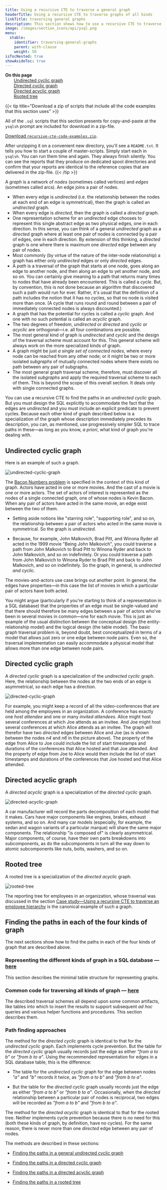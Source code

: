 ```yaml
---
title: Using a recursive CTE to traverse a general graph
headerTitle: Using a recursive CTE to traverse graphs of all kinds
linkTitle: traversing general graphs
description: This section shows how to use a recursive CTE to traverse graphs of all kinds.
image: /images/section_icons/api/ysql.png
menu:
  stable:
    identifier: traversing-general-graphs
    parent: with-clause
    weight: 50
isTocNested: true
showAsideToc: true
---
```


**On this page**<br>
&#160;&#160;&#160;&#160;&#160;&#160;&#160;[Undirected cyclic graph](./#undirected-cyclic-graph)<br>
&#160;&#160;&#160;&#160;&#160;&#160;&#160;[Directed cyclic graph](./#directed-cyclic-graph)<br>
&#160;&#160;&#160;&#160;&#160;&#160;&#160;[Directed acyclic graph](./#directed-acyclic-graph)<br>
&#160;&#160;&#160;&#160;&#160;&#160;&#160;[Rooted tree](./#rooted-tree)

{{< tip title="Download a zip of scripts that include all the code examples that this section uses" >}}

All of the `.sql` scripts that this section presents for copy-and-paste at the `ysqlsh` prompt are included for download in a zip-file.

[Download `recursive-cte-code-examples.zip`](https://raw.githubusercontent.com/yugabyte/yugabyte-db/master/sample/recursive-cte-code-examples/recursive-cte-code-examples.zip).

After unzipping it on a convenient new directory, you'll see a `README.txt`.  It tells you how to start a couple of master-scripts. Simply start each in `ysqlsh`. You can run them time and again. They always finish silently. You can see the reports that they produce on dedicated spool directories and confirm that your reports are identical to the reference copies that are delivered in the zip-file.
{{< /tip >}}

A _graph_ is a network of _nodes_ (sometimes called vertices) and _edges_ (sometimes called arcs). An edge joins a pair of nodes.

- When every edge is _undirected_ (i.e. the relationship between the nodes at each end of an edge is symmetrical), then the graph is called an _undirected_ graph.
- When every edge is _directed_, then the graph is called a _directed_ graph.
- One representation scheme for an  _undirected_ edge chooses to represent this single abstract edge as two physical edges, one in each direction. In this sense, you can think of a general _undirected_ graph as a _directed_ graph where at least one pair of nodes is connected by a pair of edges, one in each direction. By extension of this thinking, a _directed_ graph is one where there is maximum one _directed_ edge between any pair of nodes.
- Most commonly (by virtue of the nature of the inter-node relationship) a graph has either only _undirected_ edges or only _directed_ edges.
- A _path_ is a traversal of the graph that starts at one node, goes along an edge to another node, and then along an edge to yet another node, and so on. You can certainly give meaning to a path that returns many times to nodes that have already been encountered. This is called a _cycle_. But, by convention, this is not done because an algorithm that discovered such a path would run for ever. Rather, it's usual that the definition of a path includes the notion that it has no cycles, so that no node is visited more than once. (A cycle that runs round and round between a pair of immediately connected nodes is always discounted.)
- A graph that has the potential for cycles is called a _cyclic_ graph. And one with no such potential is called an _acyclic_ graph.
- The two degrees of freedom, _undirected_ or _directed_ and _cyclic_ or _acyclic_ are orthogonal—i.e. all four combinations are possible.
- The most general kind of graph is _undirected_ and _cyclic_ and the design of the traversal scheme must account for this. This general scheme will always work on the more specialized kinds of graph.
- A graph might be just _a single set of connected nodes_, where every node can be reached from any other node; or it might be two or more isolated _subgraphs_ of mutually connected nodes where there exists no path between any pair of subgraphs.
- The most general graph traversal scheme, therefore, must discover all the isolated _subgraphs_ and apply the required traversal scheme to each of them. This is beyond the scope of this overall section. It deals only with single connected graphs.

You can use a recursive CTE to find the paths in an _undirected_ _cyclic_ graph. But you must design the SQL explicitly to accommodate the fact that the edges are _undirected_ and you must include an explicit predicate to prevent cycles. Because each other kind of graph described below is a specialization of the graph whose description immediately precedes its description, you can, as mentioned, use progressively simpler SQL to trace paths in these—as long as you know, _a priori_, what kind of graph you're dealing with.

## Undirected cyclic graph

Here is an example of such a graph.

![undirected-cyclic-graph](/images/api/ysql/the-sql-language/with-clause/traversing-general-graphs/undirected-cyclic-graph.jpg)

The [Bacon Numbers problem](../bacon-numbers/) is specified in the context of this kind of graph. Actors have acted in one or more movies. And the cast of a movie is one or more actors. The set of actors of interest is represented as the nodes of a single connected graph, one of whose nodes is Kevin Bacon. When any pair of actors have acted in the same movie, an edge exist between the two of them.

- Setting aside notions like "starring role", "supporting role", and so on, the relationship between a pair of actors who acted in the same movie is symmetrical. So the graph is _undirected_.

- Because, for example, John Malkovich, Brad Pitt, and Winona Ryder all acted in the 1999 movie "Being John Malkovich", you could traverse a path from John Malkovich to Brad Pitt to Winona Ryder and back to John Malkovich, and so on indefinitely. Or you could traverse a path from John Malkovich to Winona Ryder to Brad Pitt and back to John Malkovich, and so on indefinitely. So the graph, in general, is _undirected_ _and_ _cyclic_.

The movies-and-actors use case brings out another point. In general, the edges have properties—in this case the list of movies in which a particular pair of actors have both acted.

You might argue (particularly if you're starting to think of a representation in a SQL database) that the properties of an edge must be single-valued and that there should therefore be many edges between a pair of actors who've been in several movies in common—one for each movie. This is just an example of the usual distinction between the conceptual design (the entity-relationship model) and the logical design (the table model). The basic graph traversal problem is, beyond doubt, best conceptualized in terms of a model that allows just zero or one edge between node pairs. Even so, the traversal implementation can easily accommodate a physical model that allows more than one edge between node pairs.

## Directed cyclic graph

A _directed_ _cyclic_ graph is a specialization of the _undirected_ _cyclic_ graph. Here, the relationship between the nodes at the two ends of an edge is asymmetrical, so each edge has a direction.

![directed-cyclic-graph](/images/api/ysql/the-sql-language/with-clause/traversing-general-graphs/directed-cyclic-graph.jpg)

For example, you might keep a record of all the video-conferences that are held among the employees in an organization. A conference has exactly one _host attendee_ and one or many _invited attendees_. Alice might host several conferences at which Joe attends as an invitee. And Joe might host several conferences at which Alice attends as an invitee. The graph will therefor have two _directed_ edges between Alice and Joe (as is shown between the nodes _n4_ and _n6_ in the picture above). The property of the edge from Alice to Joe could include the list of start timestamps and durations of the conferences that Alice hosted and that Joe attended. And the property of edge from Joe to Alice would then include the list of start timestamps and durations of the conferences that Joe hosted and that Alice attended.

## Directed acyclic graph

A _directed_ _acyclic_ graph is a specialization of the _directed_ _cyclic_ graph.

![directed-acyclic-graph](/images/api/ysql/the-sql-language/with-clause/traversing-general-graphs/directed-acyclic-graph.jpg)

A car manufacturer will record the parts decomposition of each model that it makes. Cars have major components like engines, brakes, exhaust systems, and so on. And many car models (especially, for example, the sedan and wagon variants of a particular marque) will share the same major components. The relationship "is composed of" is clearly asymmetrical. Major components, of course, have their own parts breakdowns into subcomponents, as do the subcomponents in turn all the way down to atomic subcomponents like nuts, bolts, washers, and so on.

## Rooted tree

A rooted tree is a specialization of the _directed_ _acyclic_ graph.

![rooted-tree](/images/api/ysql/the-sql-language/with-clause/traversing-general-graphs/rooted-tree.jpg)

The reporting tree for employees in an organization, whose traversal was discussed in the section [Case study—Using a recursive CTE to traverse an employee hierarchy](../emps-hierarchy/) is the canonical example of such a graph.

## Finding the paths in each of the four kinds of graph

The next sections show how to find the paths in each of the four kinds of graph that are described above.

### Representing the different kinds of graph in a SQL database — [here](./graph-representation/)

This section describes the minimal table structure for representing graphs.

### Common code for traversing all kinds of graph — [here](./common-code/)

The described traversal schemes all depend upon some common artifacts, like tables into which to insert the results to support subsequent _ad hoc_ queries and various helper functions and procedures. This section describes them. 

### Path finding approaches

The method for the _directed_ _cyclic_ graph is identical to that for the _undirected_ _cyclic_ graph. Each implements cycle prevention. But the table for the _directed_ _cyclic_ graph usually records just the edge as either _"from a to b"_ or _"from b to a"_. Using the recommended representation for edges in a SQL database table, this is the difference:

- The table for the _undirected_ _cyclic_ graph for the edge between nodes _"a"_ and _"b"_ records it twice, as _"from a to b"_ and _"from b to a"_.

- But the table for the _directed_ _cyclic_ graph usually records just the edge as either _"from a to b"_ or _"from b to a"_. Occasionally, when the _directed_ relationship between a particular pair of nodes is reciprocal, two edges will be recorded as _"from a to b"_ and _"from b to a"_.

The method for the _directed_ _acyclic_ graph is identical to that for the rooted tree. Neither implements cycle prevention because there is no need for this (both these kinds of graph, by definition, have no cycles). For the same reason, there is never more than one _directed_ edge between any pair of nodes.

The methods are described in these sections:

- [Finding the paths in a general undirected cyclic graph](./undirected-cyclic-graph/)

- [Finding the paths in a directed cyclic graph](./directed-cyclic-graph/)

- [Finding the paths in a directed acyclic graph](./directed-acyclic-graph/)

- [Finding the paths in a rooted tree](./rooted-tree/)

